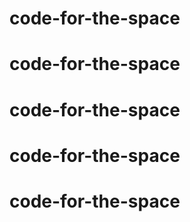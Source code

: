 # code-for-the-space
# code-for-the-space
# code-for-the-space
# code-for-the-space
# code-for-the-space
